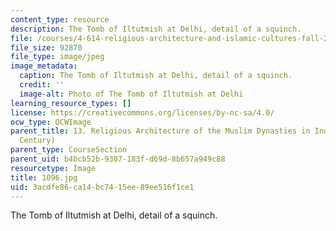 ```yaml
---
content_type: resource
description: The Tomb of Iltutmish at Delhi, detail of a squinch.
file: /courses/4-614-religious-architecture-and-islamic-cultures-fall-2002/3acdfe86ca14bc7415ee89ee516f1ce1_1096.jpg
file_size: 92870
file_type: image/jpeg
image_metadata:
  caption: The Tomb of Iltutmish at Delhi, detail of a squinch.
  credit: ''
  image-alt: Photo of The Tomb of Iltutmish at Delhi
learning_resource_types: []
license: https://creativecommons.org/licenses/by-nc-sa/4.0/
ocw_type: OCWImage
parent_title: 13. Religious Architecture of the Muslim Dynasties in India (12th-15th
  Century)
parent_type: CourseSection
parent_uid: b4bcb52b-9307-183f-d69d-8b657a949c88
resourcetype: Image
title: 1096.jpg
uid: 3acdfe86-ca14-bc74-15ee-89ee516f1ce1
---
```

The Tomb of Iltutmish at Delhi, detail of a squinch.